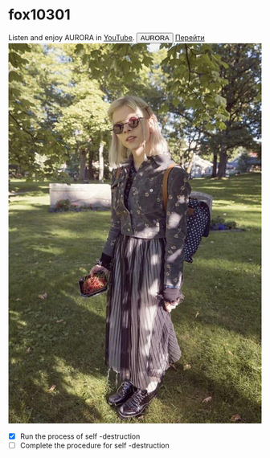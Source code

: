 # fox10301
Listen and enjoy AURORA in [YouTube](https://youtube.com/@auroramusic).
<button>AURORA</button>
<a href="https://youtube.com/@auroramusic" class="button">Перейти</a>
![AURORA](https://raw.githubusercontent.com/person10301/fox10301/refs/heads/main/Photos/auroramusic-2eovv943njne1.jpg)

- [x] Run the process of self -destruction
- [ ] Complete the procedure for self -destruction
